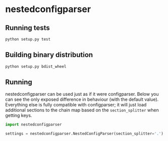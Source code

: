 # nestedconfigparser

## Running tests

```bash
python setup.py test
```

## Building binary distribution

```bash
python setup.py bdist_wheel
```

## Running

nestedconfigparser can be used just as if it were configparser. Below you can see the only exposed difference in behaviour (with the default value). Everything else is fully compatible with configparser; it will just load additional sections to the chain map based on the `section_splitter` when getting keys.

```python
import nestedconfigparser

settings = nestedconfigparser.NestedConfigParser(section_splitter='.')
```
